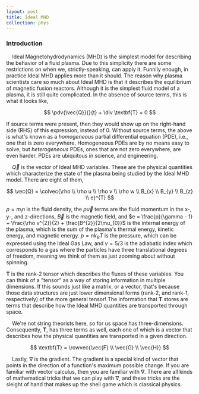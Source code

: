 ```yaml
---
layout: post
title: Ideal MHD
collection: phys
---
```

### Introduction   
&nbsp;&nbsp;&nbsp;&nbsp;Ideal Magnetohydrodynamics (MHD) is the simplest model for describing the behavior of a fluid plasma. Due to this simplicity there are some restrictions on when we, strictly-speaking, can apply it. Funnily enough, in practice Ideal MHD applies more than it should. The reason why plasma scientists care so much about Ideal MHD is that it describes the equilibrium of magnetic fusion reactors. Although it is the simplest fluid model of a plasma, it is still quite complicated. In the absence of source terms, this is what it looks like,

$$
\pdv{\vec{Q}}{}{t} + \div \textbf{T} = 0
$$ 

If source terms were present, then they would show up on the right-hand side (RHS) of this expression, instead of 0. Without source terms, the above is what's known as a $\textit{homogeneous}$ partial differential equation (PDE), i.e., one that is zero everywhere. Homogeneous PDEs are by no means easy to solve, but $\textit{heterogeneous}$ PDEs, ones that are not zero everywhere, are even harder. PDEs are ubiquitous in science, and engineering. 

&nbsp;&nbsp;&nbsp;&nbsp;$\vec{Q}$ is the vector of Ideal MHD variables. These are the physical quantities which characterize the state of the plasma being studied by the Ideal MHD model. There are eight of them,

$$
\vec{Q} = \colvec{\rho \\ \rho u \\ \rho v \\ \rho w \\ B_{x} \\ B_{y} \\ B_{z} \\ e}^{T}
$$

$\rho = m_{i}n$ is the fluid density, the $\rho\vec{u}$ terms are the fluid momentum in the x-, y-, and z-directions, $\vec{B}$ is the magnetic field, and $e = \frac{p}{\gamma - 1} + \frac{\rho v^{2}}{2} + \frac{B^{2}}{2\mu_{0}}$ is the internal energy of the plasma, which is the sum of the plasma's thermal energy, kinetic energy, and magnetic energy. $p = nk_{B}T$ is the pressure, which can be expressed using the Ideal Gas Law, and $\gamma = 5/3$ is the adiabatic index which corresponds to a gas where the particles have three translational degrees of freedom, meaning we think of them as just zooming about without spinning.  

$\textbf{T}$ is the rank-2 tensor which describes the fluxes of these variables. You can think of a "tensor" as a way of storing information in multiple dimensions. If this sounds just like a matrix, or a vector, that's because those data structures are just lower dimensional forms (rank-2, and rank-1, respectively) of the more general tensor! The information that $\textbf{T}$ stores are terms that describe how the Ideal MHD quantities are transported through space. 

&nbsp;&nbsp;&nbsp;&nbsp;We're not string theorists here, so for us space has three-dimensions. Consequently, $\textbf{T}$, has three terms as well, each one of which is a vector that describes how the physical quantities are transported in a given direction.

$$
\textbf{T} = \rowvec{\vec{F} \\ \vec{G} \\ \vec{H}}
$$

&nbsp;&nbsp;&nbsp;&nbsp;Lastly, $\nabla$ is the gradient. The gradient is a special kind of vector that points in the direction of a function's maximum possible change. If you are familiar with vector calculus, then you are familiar with $\nabla$. There are all kinds of mathematical tricks that we can play with $\nabla$, and these tricks are the sleight of hand that makes up the shell game which is classical physics.  